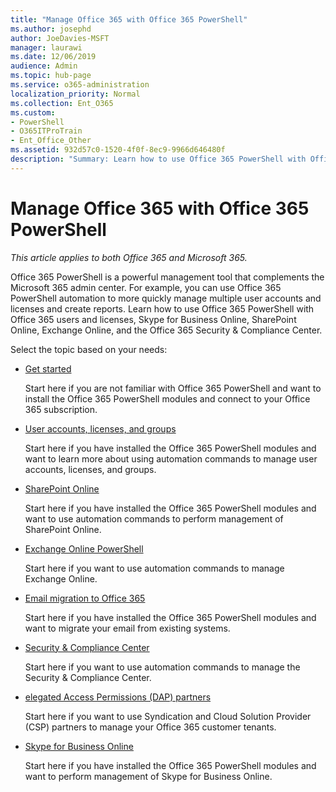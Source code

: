 ```yaml
---
title: "Manage Office 365 with Office 365 PowerShell"
ms.author: josephd
author: JoeDavies-MSFT
manager: laurawi
ms.date: 12/06/2019
audience: Admin
ms.topic: hub-page
ms.service: o365-administration
localization_priority: Normal
ms.collection: Ent_O365
ms.custom: 
- PowerShell
- O365ITProTrain
- Ent_Office_Other
ms.assetid: 932d57c0-1520-4f0f-8ec9-9966d646480f
description: "Summary: Learn how to use Office 365 PowerShell with Office 365 users and licenses, Skype for Business Online, SharePoint Online, Exchange Online, and the Office 365 Security & Compliance Center."
---
```


# Manage Office 365 with Office 365 PowerShell

*This article applies to both Office 365 and Microsoft 365.*

Office 365 PowerShell is a powerful management tool that complements the Microsoft 365 admin center. For example, you can use Office 365 PowerShell automation to more quickly manage multiple user accounts and licenses and create reports. Learn how to use Office 365 PowerShell with Office 365 users and licenses, Skype for Business Online, SharePoint Online, Exchange Online, and the Office 365 Security & Compliance Center.
  
Select the topic based on your needs:
  
- [Get started](getting-started-with-office-365-powershell.md)

    Start here if you are not familiar with Office 365 PowerShell and want to install the Office 365 PowerShell modules and connect to your Office 365 subscription.

- [User accounts, licenses, and groups](manage-user-accounts-and-licenses-with-office-365-powershell.md)

    Start here if you have installed the Office 365 PowerShell modules and want to learn more about using automation commands to manage user accounts, licenses, and groups.

- [SharePoint Online](https://docs.microsoft.com/en-us/office365/enterprise/powershell/manage-sharepoint-online-with-office-365-powershell)

    Start here if you have installed the Office 365 PowerShell modules and want to use automation commands to perform management of SharePoint Online.

- [Exchange Online PowerShell](https://docs.microsoft.com/powershell/exchange/exchange-online/exchange-online-powershell)

    Start here if you want to use automation commands to manage Exchange Online.

- [Email migration to Office 365](use-powershell-for-email-migration-to-office-365.md)

    Start here if you have installed the Office 365 PowerShell modules and want to migrate your email from existing systems.

- [Security & Compliance Center](https://docs.microsoft.com/powershell/exchange/office-365-scc/office-365-scc-powershell)

    Start here if you want to use automation commands to manage the Security & Compliance Center.

- [elegated Access Permissions (DAP) partners](manage-office-365-with-windows-powershell-for-delegated-access-permissions-dap-p.md)

    Start here if you want to use Syndication and Cloud Solution Provider (CSP) partners to manage your Office 365 customer tenants.

- [Skype for Business Online](manage-skype-for-business-online-with-office-365-powershell.md)

    Start here if you have installed the Office 365 PowerShell modules and want to perform management of Skype for Business Online.
